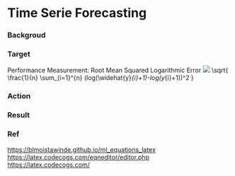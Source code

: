 # Time Serie Forecasting 

### Backgroud 

### Target 
Performance Measurement: Root Mean Squared Logarithmic Error
<img src="https://latex.codecogs.com/svg.image?1+sin^2(x)" />
\sqrt{   
    \frac{1}{n} 
    \sum_{i=1}^{n}
    (log(\widehat{y}_{i}+1)-log(y_{i}+1))^2
}


### Action

### Result 

### Ref 
https://blmoistawinde.github.io/ml_equations_latex
https://latex.codecogs.com/eqneditor/editor.php
https://latex.codecogs.com/
